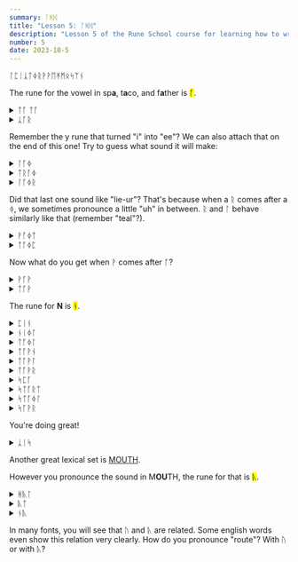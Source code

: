 ```yaml
---
summary: ᚪᚻᛞ
title: "Lesson 5: ᚪᚻᛞ"
description: "Lesson 5 of the Rune School course for learning how to write Modern English with the Anglo-Saxon futhorc"
number: 5
date: 2023-10-5
---
```


ᛚᛈᛁᛣᛏᛄᚱᚹᚹᛖᛡᛗᛟᛋᛉᚾ

The rune for the vowel in sp<strong>a</strong>, t<strong>a</strong>co, and f<strong>a</strong>ther is <mark>ᚪ</mark>.

<details>
    <summary>ᛏᚪ ᛏᚪ</summary>
    <p>ta ta</p>
</details>

<details>
    <summary>ᛣᚪᚱ</summary>
    <p>car</p>
</details>

Remember the y rune that turned "i" into "ee"? We can also attach that on the end of this one! Try to guess what sound it will make:

<details>
    <summary>ᛚᚪᛄ</summary>
    <p>lie</p>
</details>

<details>
    <summary>ᛏᚱᚪᛄ</summary>
    <p>try</p>
</details>

<details>
    <summary>ᛚᚪᛄᚱ</summary>
    <p>liar / lyre</p>
</details>

Did that last one sound like "lie-ur"? That's because when a ᚱ comes after a ᛄ, we sometimes pronounce a little "uh" in between. ᚱ and ᛚ behave similarly like that (remember "teal"?).

<details>
    <summary>ᚹᚪᛄᛏ</summary>
    <p>white</p>
</details>

<details>
    <summary>ᛏᚪᛄᛈ</summary>
    <p>type</p>
</details>

Now what do you get when ᚹ comes after ᚪ?

<details>
    <summary>ᚹᚪᚹ</summary>
    <p>wow</p>
</details>

<details>
    <summary>ᛏᚪᚹ</summary>
    <p>tao / tau</p>
</details>

The rune for <strong>N</strong> is <mark>ᚾ</mark>.

<details>
    <summary>ᛈᛁᚾ</summary>
    <p>pin</p>
</details>

<details>
    <summary>ᚾᛁᛄᛚ</summary>
    <p>kneel</p>
</details>

<details>
    <summary>ᛏᚪᛄᛚ</summary>
    <p>Nile</p>
</details>

<details>
    <summary>ᛏᚪᚹᚾ</summary>
    <p>town</p>
</details>

<details>
    <summary>ᛏᚪᚹᛚ</summary>
    <p>towel</p>
</details>

<details>
    <summary>ᛏᚪᚹᚱ</summary>
    <p>tower</p>
</details>





<details>
    <summary>ᛋᛈᚪ</summary>
    <p>spa</p>
</details>

<details>
    <summary>ᛋᛏᚪᚱᛏ</summary>
    <p>start</p>
</details>

<details>
    <summary>ᛋᛏᚪᛄᛚ</summary>
    <p>style</p>
</details>

<details>
    <summary>ᛋᚪᚹᚱ</summary>
    <p>sour</p>
</details>

You're doing great!

<details>
    <summary>ᛣᛁᛋ</summary>
    <p>kiss 😘</p>
</details>






Another great lexical set is [MOUTH](https://ecampusontario.pressbooks.pub/lexicalsets/chapter/16-mouth-lexical-set/). 

However you pronounce the sound in M<strong>OU</strong>TH, the rune for that is <mark>ᚣ</mark>.

<details>
    <summary>ᚻᚣᛚ</summary>
    <p>howl</p>
</details>

<details>
    <summary>ᚣᛏ</summary>
    <p>out</p>
</details>

<details>
    <summary>ᚾᚣ</summary>
    <p>now</p>
</details>

In many fonts, you will see that ᚢ and ᚣ are related. Some english words even show this relation very clearly. How do you pronounce "route"? With ᚢ or with ᚣ?


